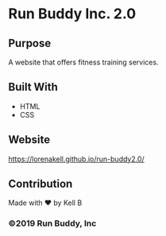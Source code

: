 # Run Buddy Inc. 2.0

## Purpose
A website that offers fitness training services.

## Built With
* HTML
* CSS

## Website
https://lorenakell.github.io/run-buddy2.0/

## Contribution
Made with ❤️ by Kell</er> B

### ©️2019 Run Buddy, Inc
